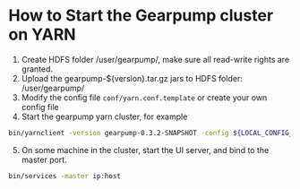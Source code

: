How to Start the Gearpump cluster on YARN
=======================================
1. Create HDFS folder /user/gearpump/, make sure all read-write rights are granted.
2. Upload the gearpump-${version}.tar.gz jars to HDFS folder: /user/gearpump/
3. Modify the config file ```conf/yarn.conf.template``` or create your own config file
4. Start the gearpump yarn cluster, for example 
  ``` bash
  bin/yarnclient -version gearpump-0.3.2-SNAPSHOT -config ${LOCAL_CONFIG_FILE}
  ```
5. On some machine in the cluster, start the UI server, and bind to the master port.
 ```bash
 bin/services -master ip:host
 ```

